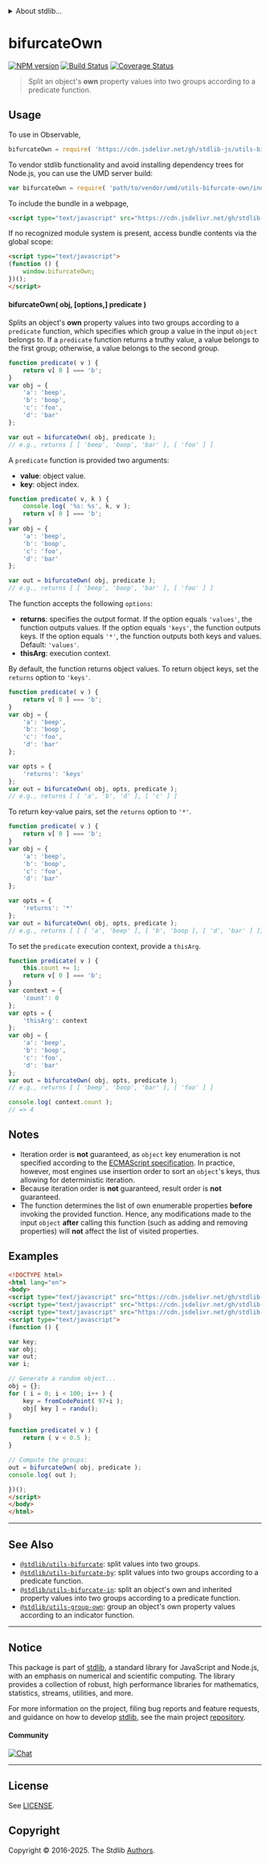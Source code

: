 <!--

@license Apache-2.0

Copyright (c) 2018 The Stdlib Authors.

Licensed under the Apache License, Version 2.0 (the "License");
you may not use this file except in compliance with the License.
You may obtain a copy of the License at

   http://www.apache.org/licenses/LICENSE-2.0

Unless required by applicable law or agreed to in writing, software
distributed under the License is distributed on an "AS IS" BASIS,
WITHOUT WARRANTIES OR CONDITIONS OF ANY KIND, either express or implied.
See the License for the specific language governing permissions and
limitations under the License.

-->


<details>
  <summary>
    About stdlib...
  </summary>
  <p>We believe in a future in which the web is a preferred environment for numerical computation. To help realize this future, we've built stdlib. stdlib is a standard library, with an emphasis on numerical and scientific computation, written in JavaScript (and C) for execution in browsers and in Node.js.</p>
  <p>The library is fully decomposable, being architected in such a way that you can swap out and mix and match APIs and functionality to cater to your exact preferences and use cases.</p>
  <p>When you use stdlib, you can be absolutely certain that you are using the most thorough, rigorous, well-written, studied, documented, tested, measured, and high-quality code out there.</p>
  <p>To join us in bringing numerical computing to the web, get started by checking us out on <a href="https://github.com/stdlib-js/stdlib">GitHub</a>, and please consider <a href="https://opencollective.com/stdlib">financially supporting stdlib</a>. We greatly appreciate your continued support!</p>
</details>

# bifurcateOwn

[![NPM version][npm-image]][npm-url] [![Build Status][test-image]][test-url] [![Coverage Status][coverage-image]][coverage-url] <!-- [![dependencies][dependencies-image]][dependencies-url] -->

> Split an object's **own** property values into two groups according to a predicate function.

<!-- Section to include introductory text. Make sure to keep an empty line after the intro `section` element and another before the `/section` close. -->

<section class="intro">

</section>

<!-- /.intro -->

<!-- Package usage documentation. -->



<section class="usage">

## Usage

To use in Observable,

```javascript
bifurcateOwn = require( 'https://cdn.jsdelivr.net/gh/stdlib-js/utils-bifurcate-own@umd/browser.js' )
```

To vendor stdlib functionality and avoid installing dependency trees for Node.js, you can use the UMD server build:

```javascript
var bifurcateOwn = require( 'path/to/vendor/umd/utils-bifurcate-own/index.js' )
```

To include the bundle in a webpage,

```html
<script type="text/javascript" src="https://cdn.jsdelivr.net/gh/stdlib-js/utils-bifurcate-own@umd/browser.js"></script>
```

If no recognized module system is present, access bundle contents via the global scope:

```html
<script type="text/javascript">
(function () {
    window.bifurcateOwn;
})();
</script>
```

#### bifurcateOwn( obj, \[options,] predicate )

Splits an object's **own** property values into two groups according to a `predicate` function, which specifies which group a value in the input `object` belongs to. If a `predicate` function returns a truthy value, a value belongs to the first group; otherwise, a value belongs to the second group.

```javascript
function predicate( v ) {
    return v[ 0 ] === 'b';
}
var obj = {
    'a': 'beep',
    'b': 'boop',
    'c': 'foo',
    'd': 'bar'
};

var out = bifurcateOwn( obj, predicate );
// e.g., returns [ [ 'beep', 'boop', 'bar' ], [ 'foo' ] ]
```

A `predicate` function is provided two arguments:

-   **value**: object value.
-   **key**: object index.

```javascript
function predicate( v, k ) {
    console.log( '%s: %s', k, v );
    return v[ 0 ] === 'b';
}
var obj = {
    'a': 'beep',
    'b': 'boop',
    'c': 'foo',
    'd': 'bar'
};

var out = bifurcateOwn( obj, predicate );
// e.g., returns [ [ 'beep', 'boop', 'bar' ], [ 'foo' ] ]
```

The function accepts the following `options`:

-   **returns**: specifies the output format. If the option equals `'values'`, the function outputs values. If the option equals `'keys'`, the function outputs keys. If the option equals `'*'`, the function outputs both keys and values. Default: `'values'`.
-   **thisArg**: execution context.

By default, the function returns object values. To return object keys, set the `returns` option to `'keys'`.

```javascript
function predicate( v ) {
    return v[ 0 ] === 'b';
}
var obj = {
    'a': 'beep',
    'b': 'boop',
    'c': 'foo',
    'd': 'bar'
};

var opts = {
    'returns': 'keys'
};
var out = bifurcateOwn( obj, opts, predicate );
// e.g., returns [ [ 'a', 'b', 'd' ], [ 'c' ] ]
```

To return key-value pairs, set the `returns` option to `'*'`.

```javascript
function predicate( v ) {
    return v[ 0 ] === 'b';
}
var obj = {
    'a': 'beep',
    'b': 'boop',
    'c': 'foo',
    'd': 'bar'
};

var opts = {
    'returns': '*'
};
var out = bifurcateOwn( obj, opts, predicate );
// e.g., returns [ [ [ 'a', 'beep' ], [ 'b', 'boop ], [ 'd', 'bar' ] ], [ [ 'c', 'foo' ] ] ]
```

To set the `predicate` execution context, provide a `thisArg`.

```javascript
function predicate( v ) {
    this.count += 1;
    return v[ 0 ] === 'b';
}
var context = {
    'count': 0
};
var opts = {
    'thisArg': context
};
var obj = {
    'a': 'beep',
    'b': 'boop',
    'c': 'foo',
    'd': 'bar'
};
var out = bifurcateOwn( obj, opts, predicate );
// e.g., returns [ [ 'beep', 'boop', 'bar' ], [ 'foo' ] ]

console.log( context.count );
// => 4
```

</section>

<!-- /.usage -->

<!-- Package usage notes. Make sure to keep an empty line after the `section` element and another before the `/section` close. -->

<section class="notes">

## Notes

-   Iteration order is **not** guaranteed, as `object` key enumeration is not specified according to the [ECMAScript specification][ecma-262-for-in]. In practice, however, most engines use insertion order to sort an `object`'s keys, thus allowing for deterministic iteration.
-   Because iteration order is **not** guaranteed, result order is **not** guaranteed.
-   The function determines the list of own enumerable properties **before** invoking the provided function. Hence, any modifications made to the input `object` **after** calling this function (such as adding and removing properties) will **not** affect the list of visited properties.

</section>

<!-- /.notes -->

<!-- Package usage examples. -->

<section class="examples">

## Examples

<!-- eslint no-undef: "error" -->

```html
<!DOCTYPE html>
<html lang="en">
<body>
<script type="text/javascript" src="https://cdn.jsdelivr.net/gh/stdlib-js/random-base-randu@umd/browser.js"></script>
<script type="text/javascript" src="https://cdn.jsdelivr.net/gh/stdlib-js/string-from-code-point@umd/browser.js"></script>
<script type="text/javascript" src="https://cdn.jsdelivr.net/gh/stdlib-js/utils-bifurcate-own@umd/browser.js"></script>
<script type="text/javascript">
(function () {

var key;
var obj;
var out;
var i;

// Generate a random object...
obj = {};
for ( i = 0; i < 100; i++ ) {
    key = fromCodePoint( 97+i );
    obj[ key ] = randu();
}

function predicate( v ) {
    return ( v < 0.5 );
}

// Compute the groups:
out = bifurcateOwn( obj, predicate );
console.log( out );

})();
</script>
</body>
</html>
```

</section>

<!-- /.examples -->

<!-- Section to include cited references. If references are included, add a horizontal rule *before* the section. Make sure to keep an empty line after the `section` element and another before the `/section` close. -->

<section class="references">

</section>

<!-- /.references -->

<!-- Section for related `stdlib` packages. Do not manually edit this section, as it is automatically populated. -->

<section class="related">

* * *

## See Also

-   <span class="package-name">[`@stdlib/utils-bifurcate`][@stdlib/utils/bifurcate]</span><span class="delimiter">: </span><span class="description">split values into two groups.</span>
-   <span class="package-name">[`@stdlib/utils-bifurcate-by`][@stdlib/utils/bifurcate-by]</span><span class="delimiter">: </span><span class="description">split values into two groups according to a predicate function.</span>
-   <span class="package-name">[`@stdlib/utils-bifurcate-in`][@stdlib/utils/bifurcate-in]</span><span class="delimiter">: </span><span class="description">split an object's own and inherited property values into two groups according to a predicate function.</span>
-   <span class="package-name">[`@stdlib/utils-group-own`][@stdlib/utils/group-own]</span><span class="delimiter">: </span><span class="description">group an object's own property values according to an indicator function.</span>

</section>

<!-- /.related -->

<!-- Section for all links. Make sure to keep an empty line after the `section` element and another before the `/section` close. -->


<section class="main-repo" >

* * *

## Notice

This package is part of [stdlib][stdlib], a standard library for JavaScript and Node.js, with an emphasis on numerical and scientific computing. The library provides a collection of robust, high performance libraries for mathematics, statistics, streams, utilities, and more.

For more information on the project, filing bug reports and feature requests, and guidance on how to develop [stdlib][stdlib], see the main project [repository][stdlib].

#### Community

[![Chat][chat-image]][chat-url]

---

## License

See [LICENSE][stdlib-license].


## Copyright

Copyright &copy; 2016-2025. The Stdlib [Authors][stdlib-authors].

</section>

<!-- /.stdlib -->

<!-- Section for all links. Make sure to keep an empty line after the `section` element and another before the `/section` close. -->

<section class="links">

[npm-image]: http://img.shields.io/npm/v/@stdlib/utils-bifurcate-own.svg
[npm-url]: https://npmjs.org/package/@stdlib/utils-bifurcate-own

[test-image]: https://github.com/stdlib-js/utils-bifurcate-own/actions/workflows/test.yml/badge.svg?branch=main
[test-url]: https://github.com/stdlib-js/utils-bifurcate-own/actions/workflows/test.yml?query=branch:main

[coverage-image]: https://img.shields.io/codecov/c/github/stdlib-js/utils-bifurcate-own/main.svg
[coverage-url]: https://codecov.io/github/stdlib-js/utils-bifurcate-own?branch=main

<!--

[dependencies-image]: https://img.shields.io/david/stdlib-js/utils-bifurcate-own.svg
[dependencies-url]: https://david-dm.org/stdlib-js/utils-bifurcate-own/main

-->

[chat-image]: https://img.shields.io/gitter/room/stdlib-js/stdlib.svg
[chat-url]: https://app.gitter.im/#/room/#stdlib-js_stdlib:gitter.im

[stdlib]: https://github.com/stdlib-js/stdlib

[stdlib-authors]: https://github.com/stdlib-js/stdlib/graphs/contributors

[umd]: https://github.com/umdjs/umd
[es-module]: https://developer.mozilla.org/en-US/docs/Web/JavaScript/Guide/Modules

[deno-url]: https://github.com/stdlib-js/utils-bifurcate-own/tree/deno
[deno-readme]: https://github.com/stdlib-js/utils-bifurcate-own/blob/deno/README.md
[umd-url]: https://github.com/stdlib-js/utils-bifurcate-own/tree/umd
[umd-readme]: https://github.com/stdlib-js/utils-bifurcate-own/blob/umd/README.md
[esm-url]: https://github.com/stdlib-js/utils-bifurcate-own/tree/esm
[esm-readme]: https://github.com/stdlib-js/utils-bifurcate-own/blob/esm/README.md
[branches-url]: https://github.com/stdlib-js/utils-bifurcate-own/blob/main/branches.md

[stdlib-license]: https://raw.githubusercontent.com/stdlib-js/utils-bifurcate-own/main/LICENSE

[ecma-262-for-in]: https://262.ecma-international.org/5.1/#sec-12.6.4

<!-- <related-links> -->

[@stdlib/utils/bifurcate]: https://github.com/stdlib-js/utils-bifurcate/tree/umd

[@stdlib/utils/bifurcate-by]: https://github.com/stdlib-js/utils-bifurcate-by/tree/umd

[@stdlib/utils/bifurcate-in]: https://github.com/stdlib-js/utils-bifurcate-in/tree/umd

[@stdlib/utils/group-own]: https://github.com/stdlib-js/utils-group-own/tree/umd

<!-- </related-links> -->

</section>

<!-- /.links -->
